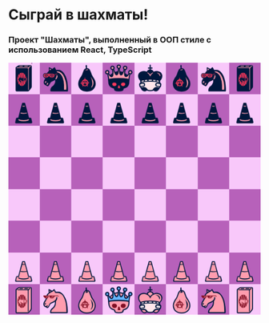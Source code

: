 # Сыграй в шахматы!
  
### Проект "Шахматы", выполненный в ООП стиле с использованием React, TypeScript


<p align="center">
  <img src="https://github.com/egorchh/chess/blob/master/src/assets/1.png?raw=true">
</p>
